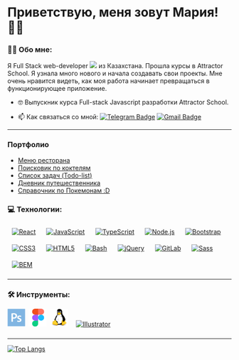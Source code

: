 
# Приветствую, меня зовут Мария! 🙋‍♀️
### :woman_technologist: Обо мне:
Я Full Stack web-developer <img src="https://media.giphy.com/media/WUlplcMpOCEmTGBtBW/giphy.gif" width="30"> из Казахстана.
Прошла курсы в Attractor School. Я узнала много нового и начала создавать свои проекты. Мне очень нравится видеть, как моя работа начинает превращаться в функционирующее приложение.

- 🤓 Выпускник курса Full-stack Javascript разработки Attractor School.

- 📫   Как связаться со мной: [![Telegram Badge](https://img.shields.io/badge/-telegram-blue?style=flat&logo=Telegram&logoColor=white)](https://t.me/avemaryplus) [![Gmail Badge](https://img.shields.io/badge/-Gmail-red?style=flat&logo=Gmail&logoColor=white)](mailto:avemarysolt@gmail.com)

---
### Портфолио
 - [Меню ресторана](https://avemaryplus.github.io/restaurant_menu/)
 - [Поисковик по коктелям](https://avemaryplus.github.io/cocktail-search/)
 - [Список задач (Todo-list)](https://avemaryplus.github.io/todo-list/)
 - [Дневник путешественника](https://avemaryplus.github.io/travel-diary/)
 - [Справочник по Покемонам :D](https://avemaryplus.github.io/list-pokemons/)



### 💻 Технологии:
<div>
<a href="https://reactjs.org/" target="_blank"><img style="margin: 10px" src="https://profilinator.rishav.dev/skills-assets/react-original-wordmark.svg" alt="React" height="50" /></a>  
  <a href="https://www.javascript.com/" target="_blank"><img style="margin: 10px" src="https://profilinator.rishav.dev/skills-assets/javascript-original.svg" alt="JavaScript" height="50" /></a>  
  <a href="https://www.typescriptlang.org/" target="_blank"><img style="margin: 10px" src="https://profilinator.rishav.dev/skills-assets/typescript-original.svg" alt="TypeScript" height="50" /></a>   
  <a href="https://nodejs.org/" target="_blank"><img style="margin: 10px" src="https://profilinator.rishav.dev/skills-assets/nodejs-original-wordmark.svg" alt="Node.js" height="50" /></a>  
<a href="https://getbootstrap.com/docs/3.4/javascript/" target="_blank"><img style="margin: 10px" src="https://profilinator.rishav.dev/skills-assets/bootstrap-plain.svg" alt="Bootstrap" height="50" /></a>  
<a href="https://www.w3schools.com/css/" target="_blank"><img style="margin: 10px" src="https://profilinator.rishav.dev/skills-assets/css3-original-wordmark.svg" alt="CSS3" height="50" /></a>  
<a href="https://en.wikipedia.org/wiki/HTML5" target="_blank"><img style="margin: 10px" src="https://profilinator.rishav.dev/skills-assets/html5-original-wordmark.svg" alt="HTML5" height="50" /></a>  
<a href="https://www.gnu.org/software/bash/" target="_blank"><img style="margin: 10px" src="https://profilinator.rishav.dev/skills-assets/gnu_bash-icon.svg" alt="Bash" height="50" /></a>  
<a href="https://jquery.com/" target="_blank"><img style="margin: 10px" src="https://profilinator.rishav.dev/skills-assets/jquery.png" alt="jQuery" height="50" /></a>  
<a href="https://about.gitlab.com/" target="_blank"><img style="margin: 10px" src="https://profilinator.rishav.dev/skills-assets/gitlab.svg" alt="GitLab" height="50" /></a>  
<a href="https://sass-lang.com/" target="_blank"><img style="margin: 10px" src="https://profilinator.rishav.dev/skills-assets/sass-original.svg" alt="Sass" height="50" /></a>  
<a href="http://getbem.com/" target="_blank"><img style="margin: 10px" src="https://profilinator.rishav.dev/skills-assets/bem.svg" alt="BEM" height="50" /></a>  

</div>

---

### 🛠 Инструменты:

<div>
  <img src="https://github.com/devicons/devicon/blob/master/icons/photoshop/photoshop-plain.svg" title="photoshop" alt="photoshop" width="40" height="40"/>&nbsp;
  <img src="https://github.com/devicons/devicon/blob/master/icons/figma/figma-original.svg" title="figma" alt="figma" width="40" height="40"/>&nbsp;
  <img src="https://github.com/devicons/devicon/blob/master/icons/linux/linux-original.svg" title="linux" alt="linux" width="40" height="40"/>&nbsp;
  <a href="https://www.adobe.com/in/products/illustrator.html" target="_blank"><img style="margin: 10px" src="https://profilinator.rishav.dev/skills-assets/adobe_illustrator-icon.svg" alt="Illustrator" height="50" /></a> 
</div>

---
[![Top Langs](https://github-readme-stats-sigma-five.vercel.app/api/top-langs/?username=avemaryplus&theme=tokyonight)](https://github.com/avemaryplus/github-readme-stats)
